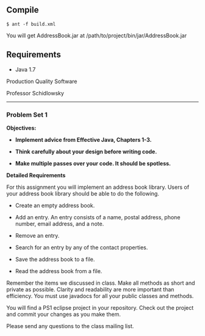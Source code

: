 Compile
----------
    $ ant -f build.xml
You will get AddressBook.jar at /path/to/project/bin/jar/AddressBook.jar

Requirements
----------
* Java 1.7

Production Quality Software	 	

Professor Schidlowsky

* * *


### Problem Set 1

**Objectives:**

* **Implement advice from Effective Java, Chapters 1-3.**

* **Think carefully about your design before writing code.**

* **Make multiple passes over your code.  It should be spotless.**

**Detailed Requirements**

For this assignment you will implement an address book library.  Users of your address book library should be able to do the following.

* Create an empty address book.

* Add an entry.  An entry consists of a name, postal address, phone number, email address, and a note.

* Remove an entry.

* Search for an entry by any of the contact properties.

* Save the address book to a file.

* Read the address book from a file.

Remember the items we discussed in class.  Make all methods as short and private as possible.  Clarity and readability are more important than efficiency.  You must use javadocs for all your public classes and methods.

You will find a PS1 eclipse project in your repository.  Check out the project and commit your changes as you make them.

Please send any questions to the class mailing list.
